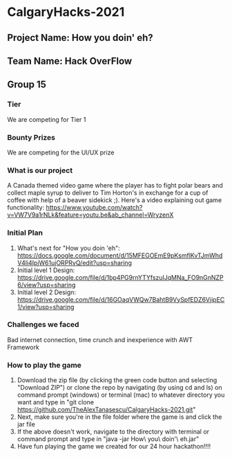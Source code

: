 # CalgaryHacks-2021
## Project Name: How you doin' eh?
## Team Name: Hack OverFlow
## Group 15


### Tier
We are competing for Tier 1

### Bounty Prizes
We are competing for the UI/UX prize

### What is our project
A Canada themed video game where the player has to fight polar bears and collect maple syrup to deliver to Tim Horton's in exchange for a cup of coffee with help of a beaver sidekick ;). Here's a video explaining out game functionality: https://www.youtube.com/watch?v=VW7V9a1rNLk&feature=youtu.be&ab_channel=WryzenX

### Initial Plan
1) What's next for "How you doin 'eh": https://docs.google.com/document/d/15MFEGOEmE9pKsmflKvTJmWhdV4li4IpjW61ujORPRvQ/edit?usp=sharing 
2) Initial level 1 Design: https://drive.google.com/file/d/1bp4PG9rnYTYfszulJqMNa_FO9nGnNZP6/view?usp=sharing 
3) Initial level 2 Design: https://drive.google.com/file/d/16GOaqVWQw7BahtB9VySpfEDZ6VjipEC1/view?usp=sharing 

### Challenges we faced
Bad internet connection, time crunch and inexperience with AWT Framework

### How to play the game

1) Download the zip file (by clicking the green code button and selecting "Download ZIP") or clone the repo by navigating (by using cd and ls) on command prompt (windows) or terminal (mac) to whatever directory you want and type in "git clone https://github.com/TheAlexTanasescu/CalgaryHacks-2021.git"
2) Next, make sure you're in the file folder where the game is and click the jar file
3) If the above doesn't work, navigate to the directory with terminal or command prompt and type in "java -jar How\ you\ doin\'\ eh.jar"
4) Have fun playing the game we created for our 24 hour hackathon!!!!


